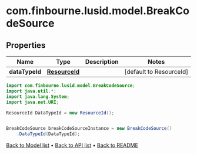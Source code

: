 # com.finbourne.lusid.model.BreakCodeSource

## Properties

Name | Type | Description | Notes
------------ | ------------- | ------------- | -------------
**dataTypeId** | [**ResourceId**](ResourceId.md) |  | [default to ResourceId]

```java
import com.finbourne.lusid.model.BreakCodeSource;
import java.util.*;
import java.lang.System;
import java.net.URI;

ResourceId DataTypeId = new ResourceId();


BreakCodeSource breakCodeSourceInstance = new BreakCodeSource()
    .DataTypeId(DataTypeId);
```


[Back to Model list](../README.md#documentation-for-models) &#8226; [Back to API list](../README.md#documentation-for-api-endpoints) &#8226; [Back to README](../README.md)
